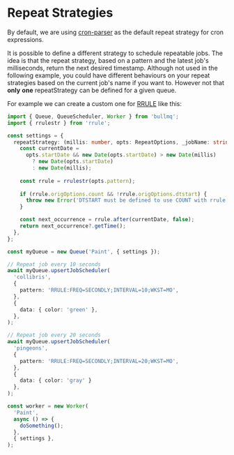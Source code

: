 # Repeat Strategies

By default, we are using [cron-parser](https://www.npmjs.com/package/cron-parser) as the default repeat strategy for cron expressions.

It is possible to define a different strategy to schedule repeatable jobs. The idea is that the repeat strategy, based on a pattern and the latest job's milliseconds, return the next desired timestamp. Although not used in the following example,  you could have different behaviours on your repeat strategies based on the current job's name if you want to. However not that **only** **one** repeatStrategy can be defined for a given queue.

For example we can create a custom one for [RRULE](https://jkbrzt.github.io/rrule/) like this:

```typescript
import { Queue, QueueScheduler, Worker } from 'bullmq';
import { rrulestr } from 'rrule';

const settings = {
  repeatStrategy: (millis: number, opts: RepeatOptions, _jobName: string) => {
    const currentDate =
      opts.startDate && new Date(opts.startDate) > new Date(millis)
        ? new Date(opts.startDate)
        : new Date(millis);
    
    const rrule = rrulestr(opts.pattern);
    
    if (rrule.origOptions.count && !rrule.origOptions.dtstart) {
      throw new Error('DTSTART must be defined to use COUNT with rrule');
    }

    const next_occurrence = rrule.after(currentDate, false);
    return next_occurrence?.getTime();
  },
};

const myQueue = new Queue('Paint', { settings });

// Repeat job every 10 seconds
await myQueue.upsertJobScheduler(
  'collibris',
  {
    pattern: 'RRULE:FREQ=SECONDLY;INTERVAL=10;WKST=MO',
  },
  {
    data: { color: 'green' },
  },
);

// Repeat job every 20 seconds
await myQueue.upsertJobScheduler(
  'pingeons',
  {
    pattern: 'RRULE:FREQ=SECONDLY;INTERVAL=20;WKST=MO',
  },
  {
    data: { color: 'gray' }
  },
);

const worker = new Worker(
  'Paint',
  async () => {
    doSomething();
  },
  { settings },
);
```
